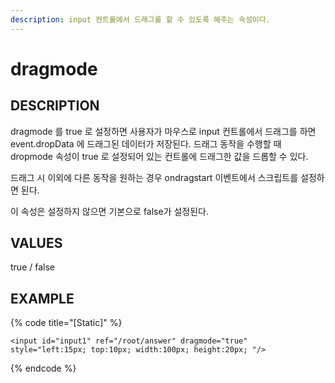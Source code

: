 ```yaml
---
description: input 컨트롤에서 드래그를 할 수 있도록 해주는 속성이다.    
---
```


#   dragmode                       

## DESCRIPTION

dragmode 를 true 로 설정하면 사용자가 마우스로 input 컨트롤에서 드래그를 하면 event.dropData 에 드래그된 데이터가 저장된다.
드래그 동작을 수행할 때 dropmode 속성이 true 로 설정되어 있는 컨트롤에 드래그한 값을 드롭할 수 있다.

드래그 시 이외에 다른 동작을 원하는 경우 ondragstart 이벤트에서 스크립트를 설정하면 된다.

이 속성은 설정하지 않으면 기본으로 false가 설정된다.

## VALUES

true / false

## EXAMPLE

{% code title="\[Static\]" %}
```markup
<input id="input1" ref="/root/answer" dragmode="true" style="left:15px; top:10px; width:100px; height:20px; "/> 
```
{% endcode %}

